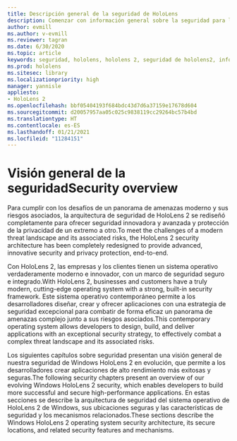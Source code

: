 ```yaml
---
title: Descripción general de la seguridad de HoloLens
description: Comenzar con información general sobre la seguridad para los dispositivos de realidad mixtas de HoloLens.
author: evmill
ms.author: v-evmill
ms.reviewer: tagran
ms.date: 6/30/2020
ms.topic: article
keywords: seguridad, hololens, hololens 2, seguridad de hololens2, información general de seguridad
ms.prod: hololens
ms.sitesec: library
ms.localizationpriority: high
manager: yannisle
appliesto:
- HoloLens 2
ms.openlocfilehash: bbf05404193f684bdc43d7d6a37159e17678d604
ms.sourcegitcommit: d20057957aa05c025c9838119cc29264bc57b4bd
ms.translationtype: HT
ms.contentlocale: es-ES
ms.lasthandoff: 01/21/2021
ms.locfileid: "11284151"
---
```

# <span data-ttu-id="e7c2b-104">Visión general de la seguridad</span><span class="sxs-lookup"><span data-stu-id="e7c2b-104">Security overview</span></span>

<span data-ttu-id="e7c2b-105">Para cumplir con los desafíos de un panorama de amenazas moderno y sus riesgos asociados, la arquitectura de seguridad de HoloLens 2 se rediseñó completamente para ofrecer seguridad innovadora y avanzada y protección de la privacidad de un extremo a otro.</span><span class="sxs-lookup"><span data-stu-id="e7c2b-105">To meet the challenges of a modern threat landscape and its associated risks, the HoloLens 2 security architecture has been completely redesigned to provide advanced, innovative security and privacy protection, end-to-end.</span></span>

<span data-ttu-id="e7c2b-106">Con HoloLens 2, las empresas y los clientes tienen un sistema operativo verdaderamente moderno e innovador, con un marco de seguridad seguro e integrado.</span><span class="sxs-lookup"><span data-stu-id="e7c2b-106">With HoloLens 2, businesses and customers have a truly modern, cutting-edge operating system with a strong, built-in security framework.</span></span> <span data-ttu-id="e7c2b-107">Este sistema operativo contemporáneo permite a los desarrolladores diseñar, crear y ofrecer aplicaciones con una estrategia de seguridad excepcional para combatir de forma eficaz un panorama de amenazas complejo junto a sus riesgos asociados.</span><span class="sxs-lookup"><span data-stu-id="e7c2b-107">This contemporary operating system allows developers to design, build, and deliver applications with an exceptional security strategy, to effectively combat a complex threat landscape and its associated risks.</span></span> 

<span data-ttu-id="e7c2b-108">Los siguientes capítulos sobre seguridad presentan una visión general de nuestra seguridad de Windows HoloLens 2 en evolución, que permite a los desarrolladores crear aplicaciones de alto rendimiento más exitosas y seguras.</span><span class="sxs-lookup"><span data-stu-id="e7c2b-108">The following security chapters present an overview of our evolving Windows HoloLens 2 security, which enables developers to build more successful and secure high-performance applications.</span></span> <span data-ttu-id="e7c2b-109">En estas secciones se describe la arquitectura de seguridad del sistema operativo de HoloLens 2 de Windows, sus ubicaciones seguras y las características de seguridad y los mecanismos relacionados.</span><span class="sxs-lookup"><span data-stu-id="e7c2b-109">These sections describe the Windows HoloLens 2 operating system security architecture, its secure locations, and related security features and mechanisms.</span></span>
